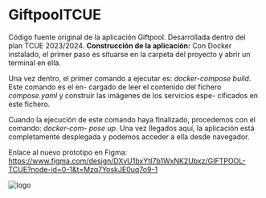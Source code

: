 # GiftpoolTCUE
Código fuente original de la aplicación Giftpool. Desarrollada dentro del plan TCUE 2023/2024.
**Construcción de la aplicación:** Con Docker instalado, el primer paso es situarse en la carpeta del proyecto
y abrir un terminal en ella.

Una vez dentro, el primer comando a ejecutar es: _docker-compose build_. Este comando es el en-
cargado de leer el contenido del fichero _compose.yaml_ y construir las imágenes de los servicios espe-
cificados en este fichero.

Cuando la ejecución de este comando haya finalizado, procedemos con el comando: _docker-com-
pose up_. Una vez llegados aquí, la aplicación está completamente desplegada y podemos acceder a ella desde
navegador.



Enlace al nuevo prototipo en Figma: https://www.figma.com/design/DXvU1bxYtI7b1WxNK2Ubxz/GIFTPOOL-TCUE?node-id=0-1&t=Mzq7YoskJE0uq7o9-1

![logo](https://github.com/user-attachments/assets/b0857075-8174-47d3-bd38-18579ce4cec7)


